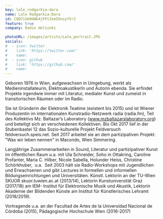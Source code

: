 ```yaml
---
key: lale_rodgarkia-dara
name: Lale Rodgarkia-Dara
id: CQO7iVm9GWb4jFPi3xmIUnsyY5r2
feature: true
company: Radio Helsinki

photoURL: /images/artists/Lale_portrait.JPG
socials:
#  - icon: twitter
#    link: 'https://twitter.com/'
#    name: 
#  - icon: github
#    link: 'https://github.com/'
#    name: 
---
```

Geboren 1976 in Wien, aufgewachsen in Umgebung, werkt als Medieninstallateurin, ElektroakustikerIn und Autorin ebenda. Sie erfindet Projekte irgendwie immer mit Literatur, medialer Kunst und zumeist in transitorischen Räumen oder im Radio.


Sie ist Gründerin der Elektronik Teatime (existent bis 2015) und ist Wiener Produzentin im internationalen Kunstradio-Netzwerk radia (radia.fm), Teil des Kollektivs Mz. Baltazar’s Laboratory (www.mzbaltazarslaboratory.org) und beteiligt sich an verschiedenen Kollektiven. Bis Okt 2017 lief in der Stubenbastei 12 das Sozio-kulturelle Projekt Feldversuch feldversuch.speis.net. Seit 2017 arbeitet sie an dem partizipativen Projekt: "Was wir leben nennen" in Macondo, Wien Simmering.


Langjährige Zusammenarbeiten in Sound, Literatur und partizipativer Kunst im öffentlichen Raum u.a. mit Ula Schneider, Soho in Ottakring, Caroline Profanter, Maria C. Hilber, Nicole Sabella, Holunder Heiss, Christine Schörkhuber,  u.a.  Seit 2003 hält sie Radio-Workshops mit Jugendlichen und Erwachsenen und gibt Lectures in formellen und informellen Bildungseinrichtungen und Universitäten. Künstl. Lektorin an der TU-Wien SKUOR skuor.tuwien.ac.at (2013/14), Lektorin Kunstuniversität Graz (2017/18) am IEM- Institut für Elektronische Musik und Akustik, Lektorin Akademie der Bildenden Künste am Institut für Künstlerisches Lehramt (2018/2019).


Vortragende u.a. an der Facultad de Artes de la Universídad Nacional de Córdoba (2015), Pädagogische Hochschule Wien (2016-2017)
